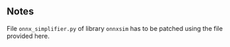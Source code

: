 ## Notes

File `onnx_simplifier.py` of library `onnxsim` has to be patched using the file provided here.

